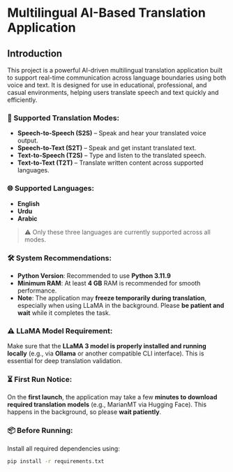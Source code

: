 # Multilingual AI-Based Translation Application

## Introduction

This project is a powerful AI-driven multilingual translation application built to support real-time communication across language boundaries using both voice and text. It is designed for use in educational, professional, and casual environments, helping users translate speech and text quickly and efficiently.

### 🔄 Supported Translation Modes:
- **Speech-to-Speech (S2S)** – Speak and hear your translated voice output.
- **Speech-to-Text (S2T)** – Speak and get instant translated text.
- **Text-to-Speech (T2S)** – Type and listen to the translated speech.
- **Text-to-Text (T2T)** – Translate written content across supported languages.

### 🌐 Supported Languages:
- **English**
- **Urdu**
- **Arabic**

> ⚠️ Only these three languages are currently supported across all modes.

### 🛠️ System Recommendations:
- **Python Version**: Recommended to use **Python 3.11.9**
- **Minimum RAM**: At least **4 GB** RAM is recommended for smooth performance.
- **Note**: The application may **freeze temporarily during translation**, especially when using LLaMA in the background. Please **be patient and wait** while it completes the task.

### ⚠️ LLaMA Model Requirement:
Make sure that the **LLaMA 3 model is properly installed and running locally** (e.g., via **Ollama** or another compatible CLI interface). This is essential for deep translation validation.

### ⏳ First Run Notice:
On the **first launch**, the application may take a few **minutes to download required translation models** (e.g., MarianMT via Hugging Face). This happens in the background, so please **wait patiently**.

### 📦 Before Running:
Install all required dependencies using:

```bash
pip install -r requirements.txt
